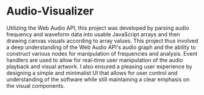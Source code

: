 # Audio-Visualizer

Utilizing the Web Audio API, this project was developed by parsing audio frequency and waveform data into usable JavaScript arrays and then drawing canvas visuals according to array values. This project thus involved a deep understanding of the Web Audio API's audio graph and the ability to construct various nodes for manipulation of frequencies and analysis. Event handlers are used to allow for real-time user manipulation of the audio playback and visual artwork. I also ensured a pleasing user experience by designing a simple and minimalist UI that allows for user control and understanding of the software while still maintaining a clear emphasis on the visual components.
